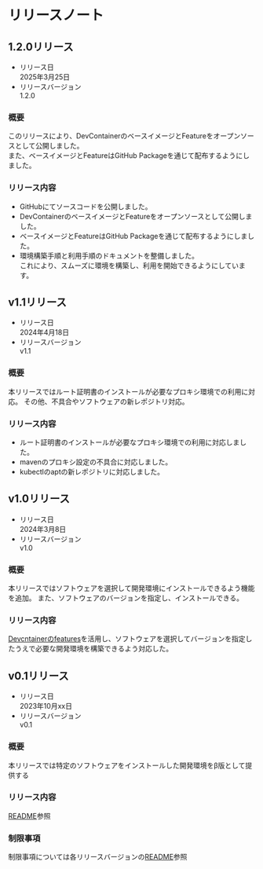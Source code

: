 # リリースノート

## 1.2.0リリース

+ リリース日  
    2025年3月25日
+ リリースバージョン  
    1.2.0

### 概要

このリリースにより、DevContainerのベースイメージとFeatureをオープンソースとして公開しました。  
また、ベースイメージとFeatureはGitHub Packageを通じて配布するようにしました。

### リリース内容

+ GitHubにてソースコードを公開しました。
+ DevContainerのベースイメージとFeatureをオープンソースとして公開しました。
+ ベースイメージとFeatureはGitHub Packageを通じて配布するようにしました。
+ 環境構築手順と利用手順のドキュメントを整備しました。  
これにより、スムーズに環境を構築し、利用を開始できるようにしています。

## v1.1リリース

+ リリース日  
    2024年4月18日
+ リリースバージョン  
    v1.1

### 概要

本リリースではルート証明書のインストールが必要なプロキシ環境での利用に対応。
その他、不具合やソフトウェアの新レポジトリ対応。

### リリース内容

+ ルート証明書のインストールが必要なプロキシ環境での利用に対応しました。
+ mavenのプロキシ設定の不具合に対応しました。
+ kubectlのaptの新レポジトリに対応しました。

## v1.0リリース

+ リリース日  
    2024年3月8日
+ リリースバージョン  
    v1.0

### 概要

本リリースではソフトウェアを選択して開発環境にインストールできるよう機能を追加。
また、ソフトウェアのバージョンを指定し、インストールできる。

### リリース内容

[Devcntainerのfeatures](https://github.com/devcontainers/feature-starter)を活用し、ソフトウェアを選択してバージョンを指定したうえで必要な開発環境を構築できるよう対応した。

## v0.1リリース

+ リリース日  
    2023年10月xx日
+ リリースバージョン  
    v0.1

### 概要

本リリースでは特定のソフトウェアをインストールした開発環境をβ版として提供する

### リリース内容

[README](README.md)参照

### 制限事項

制限事項については各リリースバージョンの[README](README.md)参照
